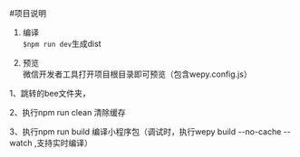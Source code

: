 #项目说明

1. 编译  
 `$npm run dev`生成dist
 
2. 预览  
  微信开发者工具打开项目根目录即可预览（包含wepy.config.js）
  
  
  1、跳转的bee文件夹，
  
  2、执行npm run clean 清除缓存
  
  3、执行npm run build 编译小程序包（调试时，执行wepy build --no-cache --watch ,支持实时编译）
  
 
